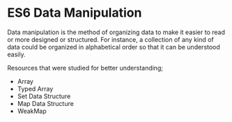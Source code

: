 # ES6 Data Manipulation

Data manipulation is the method of organizing data to make it easier to read or more designed or structured. 
For instance, a collection of any kind of data could be organized in alphabetical order so that it can be understood easily.

Resources that were studied for better understanding;

- Array
- Typed Array
- Set Data Structure
- Map Data Structure
- WeakMap
